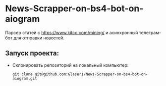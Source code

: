 # News-Scrapper-on-bs4-bot-on-aiogram

Парсер статей с https://www.kitco.com/mining/ и асинхронный телеграм-бот для отправки новостей.

## Запуск проекта:
* Склонировать репозиторий на локальный компьютер:

  ``` git clone git@github.com:Glaser1/News-Scrapper-on-bs4-bot-on-aiogram.git ```
